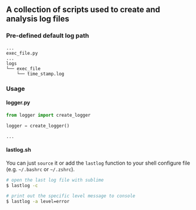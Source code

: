 A collection of scripts used to create and analysis log files
-------------------------------------------------------------
### Pre-defined default log path

```
...
exec_file.py
...
logs
└── exec_file
    └── time_stamp.log
```

### Usage

#### logger.py

```python
from logger import create_logger

logger = create_logger()

...
```

#### lastlog.sh

You can just `source` it or add the `lastlog` function to your shell configure file (e.g. `~/.bashrc` or `~/.zshrc`).

```bash
# open the last log file with sublime
$ lastlog -c

# print out the specific level message to console
$ lastlog -a level=error
```
